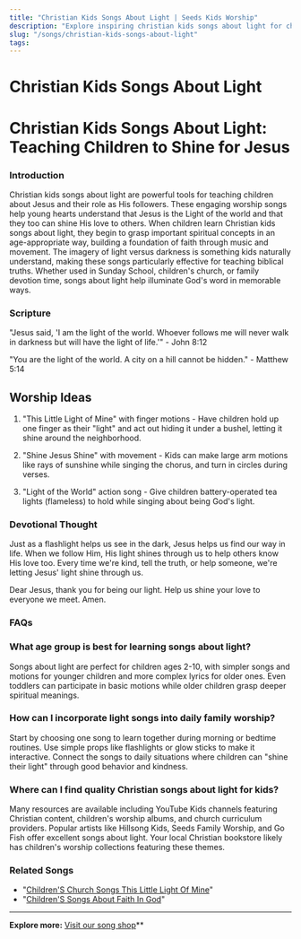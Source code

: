 ```yaml
---
title: "Christian Kids Songs About Light | Seeds Kids Worship"
description: "Explore inspiring christian kids songs about light for children's worship and faith development. Biblical music resources for families and ministry."
slug: "/songs/christian-kids-songs-about-light"
tags:
---
```


# Christian Kids Songs About Light

# Christian Kids Songs About Light: Teaching Children to Shine for Jesus

### Introduction
Christian kids songs about light are powerful tools for teaching children about Jesus and their role as His followers. These engaging worship songs help young hearts understand that Jesus is the Light of the world and that they too can shine His love to others. When children learn Christian kids songs about light, they begin to grasp important spiritual concepts in an age-appropriate way, building a foundation of faith through music and movement. The imagery of light versus darkness is something kids naturally understand, making these songs particularly effective for teaching biblical truths. Whether used in Sunday School, children's church, or family devotion time, songs about light help illuminate God's word in memorable ways.

### Scripture
"Jesus said, 'I am the light of the world. Whoever follows me will never walk in darkness but will have the light of life.'" - John 8:12

"You are the light of the world. A city on a hill cannot be hidden." - Matthew 5:14

## Worship Ideas
1. "This Little Light of Mine" with finger motions - Have children hold up one finger as their "light" and act out hiding it under a bushel, letting it shine around the neighborhood.

2. "Shine Jesus Shine" with movement - Kids can make large arm motions like rays of sunshine while singing the chorus, and turn in circles during verses.

3. "Light of the World" action song - Give children battery-operated tea lights (flameless) to hold while singing about being God's light.

### Devotional Thought
Just as a flashlight helps us see in the dark, Jesus helps us find our way in life. When we follow Him, His light shines through us to help others know His love too. Every time we're kind, tell the truth, or help someone, we're letting Jesus' light shine through us.

Dear Jesus, thank you for being our light. Help us shine your love to everyone we meet. Amen.

### FAQs

### What age group is best for learning songs about light?
Songs about light are perfect for children ages 2-10, with simpler songs and motions for younger children and more complex lyrics for older ones. Even toddlers can participate in basic motions while older children grasp deeper spiritual meanings.

### How can I incorporate light songs into daily family worship?
Start by choosing one song to learn together during morning or bedtime routines. Use simple props like flashlights or glow sticks to make it interactive. Connect the songs to daily situations where children can "shine their light" through good behavior and kindness.

### Where can I find quality Christian songs about light for kids?
Many resources are available including YouTube Kids channels featuring Christian content, children's worship albums, and church curriculum providers. Popular artists like Hillsong Kids, Seeds Family Worship, and Go Fish offer excellent songs about light. Your local Christian bookstore likely has children's worship collections featuring these themes.

### Related Songs

- "[Children'S Church Songs This Little Light Of Mine](/songs/children-s-church-songs-this-little-light-of-mine/)"
- "[Children'S Songs About Faith In God](/songs/children-s-songs-about-faith-in-god/)"

---

**Explore more:** [Visit our song shop](https://seedskidsworship.com/shop)**

<!-- Schema Markup -->
<script type="application/ld+json">
{
  "@context": "https://schema.org",
  "@type": "MusicRecording",
  "name": "Christian Kids Songs About Light",
  "byArtist": {
    "@type": "MusicGroup",
    "name": "Seeds Kids Worship"
  },
  "isFamilyFriendly": true,
  "url": "https://seedskidsworship.com/songs/christian-kids-songs-about-light/"
}
</script>